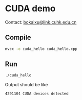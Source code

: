 # CUDA demo

Contact: bokaixu@link.cuhk.edu.cn

## Compile

```bash
nvcc -o cuda_hello cuda_hello.cpp
```

## Run

```bash
./cuda_hello
```

Output should be like

```
4291104 CUDA devices detected
```